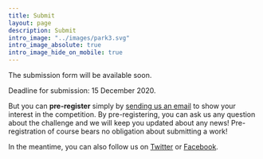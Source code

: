 ```yaml
---
title: Submit
layout: page
description: Submit
intro_image: "../images/park3.svg"
intro_image_absolute: true
intro_image_hide_on_mobile: true
---
```

The submission form will be available soon. 

Deadline for submission: 15 December 2020. 

But you can **pre-register** simply by [sending us an email](mailto:info@greemta.eu?subject=Pre-registration%20to%20the%20GreeMta%20challenge&body=Hi%2C%20I%20would%20like%20to%20be%20kept%20informed%20about%20any%20news%20about%20the%20GreeMta%20challenge.%20%0AThanks!) to show your interest in the competition. By pre-registering, you can ask us any question about the challenge and we will keep you updated about any news! Pre-registration of course bears no obligation about submitting a work!

In the meantime, you can also follow us on [Twitter](https://twitter.com/greemta) or [Facebook](https://www.facebook.com/greemta).
